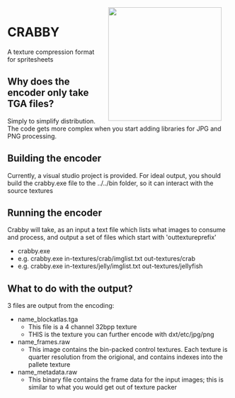 
<img src="https://raw.github.com/mainroach/crabby/master/icon.jpg" width="256" align="right" hspace="20">

# CRABBY #
A texture compression format for spritesheets

## Why does the encoder only take TGA files? ##
Simply to simplify distribution. The code gets more complex when you start adding libraries for JPG and PNG processing.


## Building the encoder ##
Currently, a visual studio project is provided. For ideal output, you should build the crabby.exe file to the ../../bin folder, so it can interact with the source textures

## Running the encoder ##
Crabby will take, as an input a text file which lists what images to consume and process, and output a set of files which start with 'outtextureprefix'
* crabby.exe <texturelilst> <outtextureprefix>
* e.g. crabby.exe in-textures/crab/imglist.txt out-textures/crab
* e.g. crabby.exe in-textures/jelly/imglist.txt out-textures/jellyfish

## What to do with the output? ##
3 files are output from the encoding:
* name_blockatlas.tga
	* This file is a 4 channel 32bpp texture
	* THIS is the texture you can further encode with dxt/etc/jpg/png
* name_frames.raw
	* This image contains the bin-packed control textures. Each texture is quarter resolution from the origional, and contains indexes into the pallete texture
* name_metadata.raw
	*  This binary file contains the frame data for the input images; this is similar to what you would get out of texture packer

